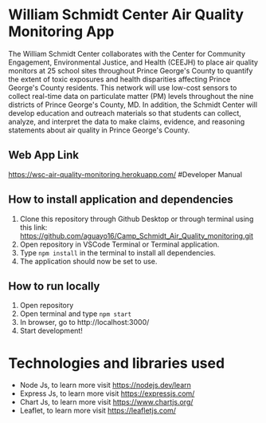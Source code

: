 # William Schmidt Center Air Quality Monitoring App
The William Schmidt Center collaborates with the Center for Community Engagement, Environmental Justice, and Health (CEEJH) to place air quality monitors at 25 school sites throughout Prince George's County to quantify the extent of toxic exposures and health disparities affecting Prince George's County residents. This network will use low-cost sensors to collect real-time data on particulate matter (PM) levels throughout the nine districts of Prince George's County, MD. In addition, the Schmidt Center will develop education and outreach materials so that students can collect, analyze, and interpret the data to make claims, evidence, and reasoning statements about air quality in Prince George's County.
## Web App Link
https://wsc-air-quality-monitoring.herokuapp.com/
#Developer Manual
## How to install application and dependencies
1. Clone this repository through Github Desktop or through terminal using this link: https://github.com/aguayo16/Camp_Schmidt_Air_Quality_monitoring.git
2. Open repository in VSCode Terminal or Terminal application.
3. Type `npm install` in the terminal to install all dependencies.
4. The application should now be set to use.
## How to run locally
1. Open repository
2. Open terminal and type `npm start`
3. In browser, go to http://localhost:3000/
4. Start development!
# Technologies and libraries used
* Node Js, to learn more visit https://nodejs.dev/learn
* Express Js, to learn more visit https://expressjs.com/
* Chart Js, to learn more visit https://www.chartjs.org/
* Leaflet, to learn more visit https://leafletjs.com/
